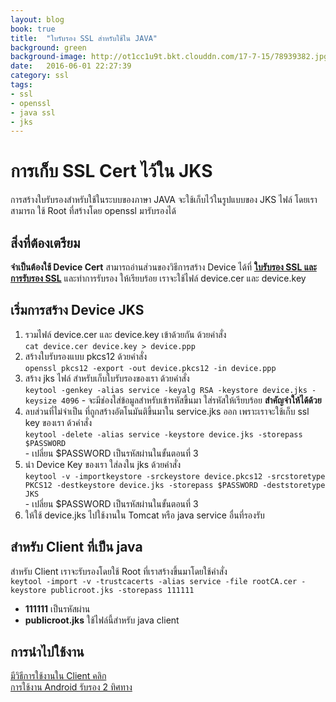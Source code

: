 ```yaml
---
layout: blog
book: true
title:  "ใบรับรอง SSL สำหรับใช้ใน JAVA"
background: green
background-image: http://ot1cc1u9t.bkt.clouddn.com/17-7-15/78939382.jpg
date:   2016-06-01 22:27:39
category: ssl
tags:
- ssl
- openssl
- java ssl
- jks
---
```


# การเก็บ SSL Cert ไว้ใน JKS
การสร้างใบรับรองสำหรับใช้ในระบบของภาษา JAVA จะใช้เก็บไว้ในรูปแบบของ JKS ไฟล์ โดยเราสามารถ ใช้ Root ที่สร้างโดย openssl มารับรองได้

## สิ่งที่ต้องเตรียม
**จำเป็นต้องใช้ Device Cert**
สามารถอ่านส่วนของวิธีการสร้าง Device ได้ที่ [**ใบรับรอง SSL และการรับรอง SSL**][how-root] และทำการรับรอง ให้เรียบร้อย เราจะใช้ไฟล์ device.cer และ device.key  

## เริ่มการสร้าง Device JKS
  1. รวมไฟล์ device.cer และ device.key เข้าด้วยกัน ด้วยคำสั่ง  
  `cat device.cer device.key > device.ppp`  
  2. สร้างใบรับรองแบบ pkcs12 ด้วยคำสั่ง  
  `openssl pkcs12 -export -out device.pkcs12 -in device.ppp`  
  3. สร้าง jks ไฟล์ สำหรับเก็บใบรับรองของเรา ด้วยคำสั่ง  
  `keytool -genkey -alias service -keyalg RSA -keystore device.jks -keysize 4096`
    - จะมีช่องใส่ข้อมูลสำหรับเข้ารหัสขึ้นมา ใส่รหัสให้เรียบร้อย **สำคัญจำให้ได้ด้วย**  
  4. ลบส่วนที่ไม่จำเป็น ที่ถูกสร้างอัตโนมันติขึ้นมาใน service.jks ออก เพราะเราจะใช้เก็บ ssl key ของเรา ด้วคำสั่ง   
  `keytool -delete -alias service -keystore device.jks -storepass $PASSWORD`  
    - เปลี่ยน $PASSWORD เป็นรหัสผ่านในขั้นตอนที่ 3  
  5. นำ Device Key ของเรา ใส่ลงใน jks ด้วยคำสั่ง  
  `keytool -v -importkeystore -srckeystore device.pkcs12 -srcstoretype PKCS12 -destkeystore device.jks -storepass $PASSWORD -deststoretype JKS`  
    - เปลี่ยน $PASSWORD เป็นรหัสผ่านในขั้นตอนที่ 3  
  6. ให้ใช้ device.jks ไปใช้งานใน Tomcat หรือ java service อื่นที่รองรับ  


## สำหรับ Client ที่เป็น java
สำหรับ Client เราจะรับรองโดยใช้ Root ที่เราสร้างขึ้นมาโดยใช้คำสั่ง  
`keytool -import -v -trustcacerts -alias service -file rootCA.cer -keystore publicroot.jks -storepass 111111`
  - **111111** เป็นรหัสผ่าน
  - **publicroot.jks** ใช้ไฟล์นี้สำหรับ java client

## การนำไปใช้งาน

[มีวิธีการใช้งานใน Client คลิก][how-client-programm]  
[การใช้งาน Android รับรอง 2 ทิศทาง][how-android-programm]  


[how-root]: https://lionants02.github.io/2015/05/24/create-ssl-cert.html
[how-client-programm]: https://stackoverflow.com/questions/875467/java-client-certificates-over-https-ssl
[how-android-programm]: http://callistaenterprise.se/blogg/teknik/2011/11/24/creating-self-signed-certificates-for-use-on-android/
